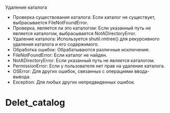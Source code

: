 Удаление каталога
+ Проверка существования каталога: Если каталог не существует, выбрасывается FileNotFoundError.
+ Проверка, является ли это каталогом: Если указанный путь не является каталогом, выбрасывается NotADirectoryError.
+ Удаление каталога: Используется shutil.rmtree() для рекурсивного удаления каталога и его содержимого.
+ Обработка ошибок: Обрабатываются различные исключения:
+ FileNotFoundError: Если каталог не найден.
+ NotADirectoryError: Если указанный путь не является каталогом.
+ PermissionError: Если у пользователя нет прав на удаление каталога.
+ OSError: Для других ошибок, связанных с операциями ввода-вывода.
+ Exception: Для любых других непредвиденных ошибок.
# Delet_catalog
